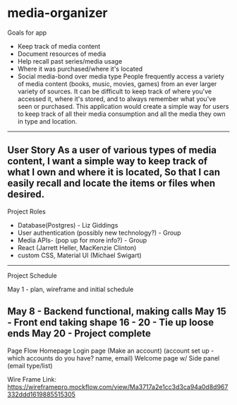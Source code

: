 # media-organizer

Goals for app
- Keep track of media content
- Document resources of media 
- Help recall past series/media usage 
- Where it was purchased/where it's located
- Social media-bond over media type
People frequently access a variety of media content (books, music, movies, games) from an ever larger variety of sources. It can be difficult to keep track of where you've accessed it, where it's stored, and to always remember what you've seen or purchased. This application would create a simple way for users to keep track of all their media consumption and all the media they own in type and location. 

---------------------------------------------------------
User Story
As a user of various types of media content,
I want a simple way to keep track of what I own and where it is located,
So that I can easily recall and locate the items or files when desired.
-------------------------
Project Roles 
- Database(Postgres)  - Liz Giddings 
- User authentication (possibly new technology?) - Group
- Media APIs- (pop up for more info?) - Group
- React (Jarrett Heller, MacKenzie Clinton)
- custom CSS, Material UI (Michael Swigart)
-----------------------------

Project Schedule

May 1 - plan, wireframe and initial schedule

May 8 - Backend functional, making calls
May 15 - Front end taking shape
16 - 20 - Tie up loose ends
May 20 - Project complete 
--------------------------------------
Page Flow 
Homepage 
Login page
(Make an account)
(account set up - which accounts do you have?
 name, email)
Welcome page w/ Side panel (email type/list) 


Wire Frame Link: https://wireframepro.mockflow.com/view/Ma3717a2e1cc3d3ca94a0d8d967332ddd1619885515305
